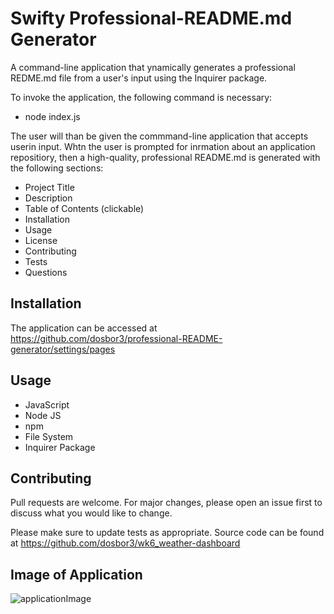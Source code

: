 #  Swifty Professional-README.md Generator
A command-line application that ynamically generates a professional REDME.md file from a user's input using the Inquirer package.  

To invoke the application, the following command is necessary:

*  node index.js

The user will than be given the commmand-line application that accepts userin input.  Whtn the user is prompted for inrmation about an 
application repositiory, then a high-quality, professional README.md is generated with the following sections:

*  Project Title
*  Description
*  Table of Contents (clickable)
*  Installation
*  Usage
*  License
*  Contributing
*  Tests
*  Questions


## Installation

The application can be accessed at https://github.com/dosbor3/professional-README-generator/settings/pages  

## Usage

*  JavaScript
*  Node JS
*  npm
*  File System
*  Inquirer Package


## Contributing
Pull requests are welcome. For major changes, please open an issue first to discuss what you would like to change.

Please make sure to update tests as appropriate.  Source code can be found at https://github.com/dosbor3/wk6_weather-dashboard


## Image of Application 
![applicationImage](https://user-images.githubusercontent.com/40706088/151722257-a445292a-e961-41cf-9243-081c3a5c8cc4.jpg)
